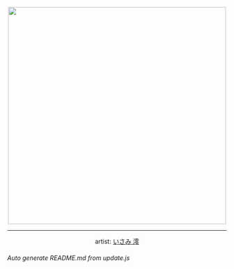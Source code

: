 
<p align="center">
  <img width="500" src="https://nekos.best/api/v2/neko/0598.png">
  <hr/>
  <center>
    artist: <a href="https://www.pixiv.net/en/artworks/95700152">いさみ 澪</a>
  </center>
</p>


###### Auto generate README.md from update.js

